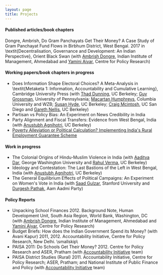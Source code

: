 ```yaml
---
layout: page
title: Projects
---
```


#### Published articles/book chapters
Dongre, Ambrish, Do Gram Panchayats Get Their Money? A Case Study of Gram Panchayat Fund Flows in Birbhum District, West Bengal. 2017 in \textit{Decentralisation, Governance and Development: An Indian Perspective}, Orient Black Swan (with [Ambrish Dongre](https://www.iima.ac.in/web/faculty/faculty-profiles/ambrish-dongre), Indian Institute of Management, Ahmedabad and [Yamini Aiyar](http://www.cprindia.org/people/yamini-aiyar), Centre for Policy Research) 

#### Working papers/book chapters in progress
* Does Information Shape Electoral Choices? A Meta-Analysis in \textit{Metaketa 1: Information, Accountability and Cumulative Learning}, Cambridge University Press (with [Thad Dunning](http://www.thaddunning.com/), UC Berkeley; [Guy Grossman](https://web.sas.upenn.edu/ggros/), University of Pennsylvania; [Macartan Humphreys](http://www.macartan.nyc/), Columbia University and WZB; [Susan Hyde](http://susan.hyde.co/), UC Berkeley; [Craig Mcintosh](http://gps.ucsd.edu/faculty-directory/craig-mcintosh.html), UC San Diego and [Gareth Nellis](http://www.garethnellis.com/), UC Berkeley) 
* Partisan vs Policy Bias: An Experiment on News Credibility in India 
* Party Alignment and Fiscal Transfers: Evidence from West Bengal, India (with [Anustubh Agnihotri](http://polisci.berkeley.edu/people/person/anustubh-agnihotri), UC Berkeley)
* [Poverty Alleviation or Political Calculation? Implementing India's Rural Employment Guarantee Scheme](https://papers.ssrn.com/sol3/papers.cfm?abstract_id=2555738)

#### Work in progress
* The Colonial Origins of Hindu-Muslim Violence in India (with [Aaditya Dar](https://aadityadar.com/), George Washington University and [Rahul Verma](http://polisci.berkeley.edu/people/person/rahul-verma), UC Berkeley)
* Ideology and Contestation: The Last Bastions of the Left in West Bengal, India (with [Anustubh Agnihotri](http://polisci.berkeley.edu/people/person/anustubh-agnihotri), UC Berkeley)
* The General Equilibrium Effects of Political Campaigns: An Experiment on Women's Vote in India (with [Saad Gulzar](http://saadgulzar.com/), Stanford University and [Durgesh Pathak](http://aamaadmiparty.org/teams/durgesh-pathak/), Aam Aadmi Party) 

#### Policy Reports
* Unpacking School Finances 2012. Background Note, Human Development Unit, South Asia Region, World Bank, Washington, DC (with [Ambrish Dongre](https://www.iima.ac.in/web/faculty/faculty-profiles/ambrish-dongre), Indian Institute of Management, Ahmedabad and [Yamini Aiyar](http://www.cprindia.org/people/yamini-aiyar), Centre for Policy Research) 
* Budget Briefs: How does the Indian Government Spend its Money? (with Avani Kapur) 2011, 2012. Accountability Initiative, Centre for Policy Research, New Delhi.  \smallskip\\
* PAISA 2011: Do Schools Get Their Money? 2012. Centre for Policy Research and ASER, Pratham (with [Accountability Initiative](http://www.accountabilityindia.in/) team)
* PAISA District Studies (Rural) 2011. Accountability Initiative, Centre for Policy Research; ASER, Pratham; and National Institute of Public Finance and Policy (with [Accountability Initiative](http://www.accountabilityindia.in/) team)
